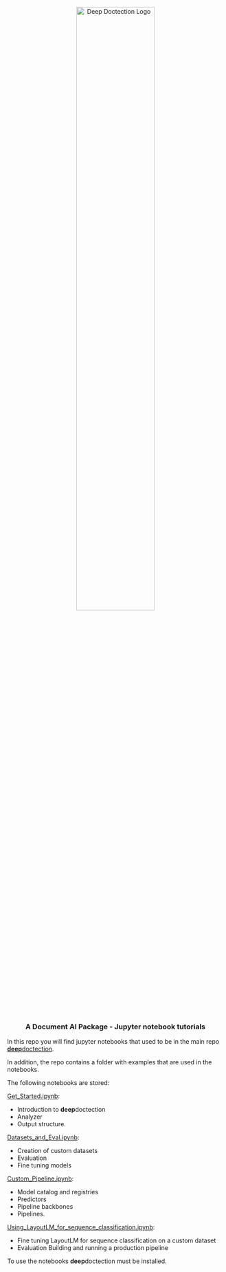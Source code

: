 
<p align="center">
  <img src="https://github.com/deepdoctection/deepdoctection/raw/master/docs/tutorials/pics/dd_logo.png" alt="Deep Doctection Logo" width="60%">
  <h3 align="center">
  A Document AI Package - Jupyter notebook tutorials
  </h3>
</p>

In this repo you will find jupyter notebooks that used to be in the main repo [**deep**doctection](https://github.com/deepdoctection/deepdoctection). 

In addition, the repo contains a folder with examples that are used in the notebooks. 

The following notebooks are stored:

[Get_Started.ipynb](Get_Started.ipynb): 
- Introduction to **deep**doctection
- Analyzer 
- Output structure.

[Datasets_and_Eval.ipynb](Datasets_and_Eval.ipynb): 
- Creation of custom datasets
- Evaluation
- Fine tuning models

[Custom_Pipeline.ipynb](Custom_Pipeline.ipynb): 
- Model catalog and registries
- Predictors
- Pipeline backbones
- Pipelines.

[Using_LayoutLM_for_sequence_classification.ipynb](Using_LayoutLM_for_sequence_classification.ipynb): 
- Fine tuning LayoutLM for sequence classification on a custom dataset
- Evaluation 
Building and running a production pipeline 


To use the notebooks **deep**doctection must be installed. 
